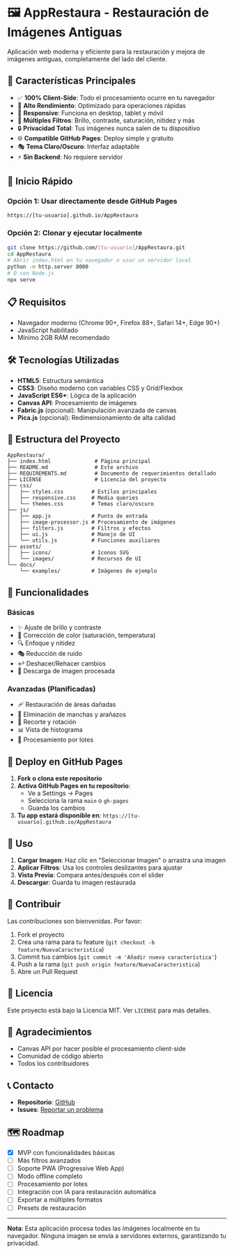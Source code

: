 # 🖼️ AppRestaura - Restauración de Imágenes Antiguas

Aplicación web moderna y eficiente para la restauración y mejora de imágenes antiguas, completamente del lado del cliente.

## 🎯 Características Principales

- ✅ **100% Client-Side**: Todo el procesamiento ocurre en tu navegador
- 🚀 **Alto Rendimiento**: Optimizado para operaciones rápidas
- 📱 **Responsive**: Funciona en desktop, tablet y móvil
- 🎨 **Múltiples Filtros**: Brillo, contraste, saturación, nitidez y más
- 🔒 **Privacidad Total**: Tus imágenes nunca salen de tu dispositivo
- 🌐 **Compatible GitHub Pages**: Deploy simple y gratuito
- 🎭 **Tema Claro/Oscuro**: Interfaz adaptable
- ⚡ **Sin Backend**: No requiere servidor

## 🚀 Inicio Rápido

### Opción 1: Usar directamente desde GitHub Pages
```
https://[tu-usuario].github.io/AppRestaura
```

### Opción 2: Clonar y ejecutar localmente
```bash
git clone https://github.com/[tu-usuario]/AppRestaura.git
cd AppRestaura
# Abrir index.html en tu navegador o usar un servidor local
python -m http.server 8000
# O con Node.js
npx serve
```

## 📋 Requisitos

- Navegador moderno (Chrome 90+, Firefox 88+, Safari 14+, Edge 90+)
- JavaScript habilitado
- Mínimo 2GB RAM recomendado

## 🛠️ Tecnologías Utilizadas

- **HTML5**: Estructura semántica
- **CSS3**: Diseño moderno con variables CSS y Grid/Flexbox
- **JavaScript ES6+**: Lógica de la aplicación
- **Canvas API**: Procesamiento de imágenes
- **Fabric.js** (opcional): Manipulación avanzada de canvas
- **Pica.js** (opcional): Redimensionamiento de alta calidad

## 📁 Estructura del Proyecto

```
AppRestaura/
├── index.html              # Página principal
├── README.md               # Este archivo
├── REQUIREMENTS.md         # Documento de requerimientos detallado
├── LICENSE                 # Licencia del proyecto
├── css/
│   ├── styles.css         # Estilos principales
│   ├── responsive.css     # Media queries
│   └── themes.css         # Temas claro/oscuro
├── js/
│   ├── app.js             # Punto de entrada
│   ├── image-processor.js # Procesamiento de imágenes
│   ├── filters.js         # Filtros y efectos
│   ├── ui.js              # Manejo de UI
│   └── utils.js           # Funciones auxiliares
├── assets/
│   ├── icons/             # Iconos SVG
│   └── images/            # Recursos de UI
└── docs/
    └── examples/          # Imágenes de ejemplo
```

## 🎨 Funcionalidades

### Básicas
- ✨ Ajuste de brillo y contraste
- 🌈 Corrección de color (saturación, temperatura)
- 🔍 Enfoque y nitidez
- 🎭 Reducción de ruido
- ↩️ Deshacer/Rehacer cambios
- 💾 Descarga de imagen procesada

### Avanzadas (Planificadas)
- 🩹 Restauración de áreas dañadas
- 🧹 Eliminación de manchas y arañazos
- 📏 Recorte y rotación
- 📊 Vista de histograma
- 🔄 Procesamiento por lotes

## 🚀 Deploy en GitHub Pages

1. **Fork o clona este repositorio**
2. **Activa GitHub Pages en tu repositorio**:
   - Ve a Settings → Pages
   - Selecciona la rama `main` o `gh-pages`
   - Guarda los cambios
3. **Tu app estará disponible en**: `https://[tu-usuario].github.io/AppRestaura`

## 📖 Uso

1. **Cargar Imagen**: Haz clic en "Seleccionar Imagen" o arrastra una imagen
2. **Aplicar Filtros**: Usa los controles deslizantes para ajustar
3. **Vista Previa**: Compara antes/después con el slider
4. **Descargar**: Guarda tu imagen restaurada

## 🤝 Contribuir

Las contribuciones son bienvenidas. Por favor:

1. Fork el proyecto
2. Crea una rama para tu feature (`git checkout -b feature/NuevaCaracteristica`)
3. Commit tus cambios (`git commit -m 'Añadir nueva característica'`)
4. Push a la rama (`git push origin feature/NuevaCaracteristica`)
5. Abre un Pull Request

## 📄 Licencia

Este proyecto está bajo la Licencia MIT. Ver `LICENSE` para más detalles.

## 🙏 Agradecimientos

- Canvas API por hacer posible el procesamiento client-side
- Comunidad de código abierto
- Todos los contribuidores

## 📞 Contacto

- **Repositorio**: [GitHub](https://github.com/[tu-usuario]/AppRestaura)
- **Issues**: [Reportar un problema](https://github.com/[tu-usuario]/AppRestaura/issues)

## 🗺️ Roadmap

- [x] MVP con funcionalidades básicas
- [ ] Más filtros avanzados
- [ ] Soporte PWA (Progressive Web App)
- [ ] Modo offline completo
- [ ] Procesamiento por lotes
- [ ] Integración con IA para restauración automática
- [ ] Exportar a múltiples formatos
- [ ] Presets de restauración

---

**Nota**: Esta aplicación procesa todas las imágenes localmente en tu navegador. Ninguna imagen se envía a servidores externos, garantizando tu privacidad.
